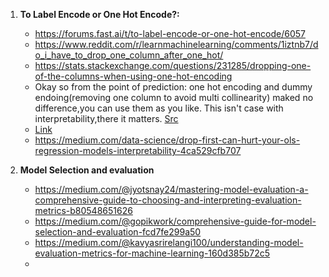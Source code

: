 1. **To Label Encode or One Hot Encode?:**
    - https://forums.fast.ai/t/to-label-encode-or-one-hot-encode/6057
    - https://www.reddit.com/r/learnmachinelearning/comments/1iztnb7/do_i_have_to_drop_one_column_after_one_hot/
    - https://stats.stackexchange.com/questions/231285/dropping-one-of-the-columns-when-using-one-hot-encoding
    - Okay so from the point of prediction: one hot encoding and dummy endoing(removing one column to avoid multi collinearity) maked no difference,you can use them as you like. This isn't case with interpretability,there it matters. [Src](https://stats.stackexchange.com/questions/290526/problems-with-one-hot-encoding-vs-dummy-encoding?noredirect=1&lq=1)
    - [Link](https://stats.stackexchange.com/questions/224051/one-hot-vs-dummy-encoding-in-scikit-learn?noredirect=1&lq=1)
    - https://medium.com/data-science/drop-first-can-hurt-your-ols-regression-models-interpretability-4ca529cfb707 

2. **Model Selection and evaluation**
    - https://medium.com/@jyotsnay24/mastering-model-evaluation-a-comprehensive-guide-to-choosing-and-interpreting-evaluation-metrics-b80548651626
    - https://medium.com/@gopikwork/comprehensive-guide-for-model-selection-and-evaluation-fcd7fe299a50
    - https://medium.com/@kavyasrirelangi100/understanding-model-evaluation-metrics-for-machine-learning-160d385b72c5
    - 